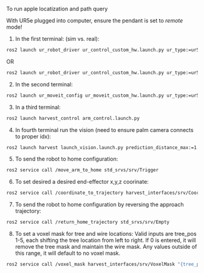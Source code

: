 To run apple locatization and path query

With UR5e plugged into computer, ensure the pendant is set to *remote* mode!

1. In the first terminal: (sim vs. real):

```bash
ros2 launch ur_robot_driver ur_control_custom_hw.launch.py ur_type:=ur5e robot_ip:=yyy.yyy.yyy.yyy use_fake_hardware:=true launch_rviz:=true
```

OR

```bash
ros2 launch ur_robot_driver ur_control_custom_hw.launch.py ur_type:=ur5e robot_ip:=169.254.174.50 launch_rviz:=true
```

2. In the second terminal:
```bash
ros2 launch ur_moveit_config ur_moveit_custom_hw.launch.py ur_type:=ur5e launch_rviz:=true
```

3. In a third terminal:
```bash
ros2 launch harvest_control arm_control.launch.py
```

4. In fourth terminal run the vision (need to ensure palm camera connects to proper idx):
```bash
ros2 launch harvest launch_vision.launch.py prediction_distance_max:=1.5 vservo_yolo_conf:=0.5 vservo_max_vel:=0.4 palm_camera_device_num:=8
```

5. To send the robot to home configuration:
```bash
ros2 service call /move_arm_to_home std_srvs/srv/Trigger
```

6. To set desired a desired end-effector x,y,z coorinate:
```bash
ros2 service call /coordinate_to_trajectory harvest_interfaces/srv/CoordinateToTrajectory "{coordinate: {x: 0.2, y: 0.5, z: 0.8}}"
```

7. To send the robot to home configuration by reversing the approach trajectory:
```bash
ros2 service call /return_home_trajectory std_srvs/srv/Empty 
```

8. To set a voxel mask for tree and wire locations: Valid inputs are tree_pos 1-5, each shifting the tree location from left to right. If 0 is entered, it will remove the tree mask and maintain the wire mask. Any values outside of this range, it will default to no voxel mask.
```bash
ros2 service call /voxel_mask harvest_interfaces/srv/VoxelMask "{tree_pos: 1}"
```
